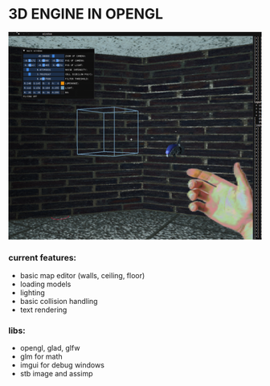 # 3D ENGINE IN OPENGL
![](https://github.com/L0puh/3Dengine/blob/master/media/screenshot.png)
### current features:
- basic map editor (walls, ceiling, floor)
- loading models
- lighting
- basic collision handling
- text rendering 

### libs:
- opengl, glad, glfw
- glm for math
- imgui for debug windows
- stb image and assimp 
